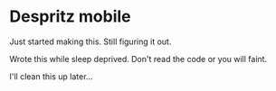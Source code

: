 # Despritz mobile

Just started making this. Still figuring it out. 

Wrote this while sleep deprived. Don't read the code or you will faint.

I'll clean this up later...
